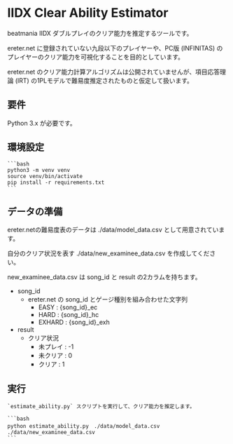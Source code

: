 # IIDX Clear Ability Estimator

beatmania IIDX ダブルプレイのクリア能力を推定するツールです。

ereter.net に登録されていない九段以下のプレイヤーや、PC版 (INFINITAS) のプレイヤーのクリア能力を可視化することを目的としています。

ereter.net のクリア能力計算アルゴリズムは公開されていませんが、項目応答理論 (IRT) の1PLモデルで難易度推定されたものと仮定して扱います。

## 要件

Python 3.x が必要です。

## 環境設定

    ```bash
    python3 -m venv venv
    source venv/bin/activate
    pip install -r requirements.txt
    ```

## データの準備

ereter.netの難易度表のデータは ./data/model_data.csv として用意されています。

自分のクリア状況を表す ./data/new_examinee_data.csv を作成してください。

new_examinee_data.csv は song_id と result の2カラムを持ちます。

- song_id
  - ereter.net の song_id とゲージ種別を組み合わせた文字列
    - EASY : {song_id}_ec
    - HARD : {song_id}_hc
    - EXHARD : {song_id}_exh
- result
  - クリア状況
    - 未プレイ : -1
    - 未クリア : 0
    - クリア : 1

## 実行

    `estimate_ability.py` スクリプトを実行して、クリア能力を推定します。

    ```bash
    python estimate_ability.py　./data/model_data.csv ./data/new_examinee_data.csv
    ```


